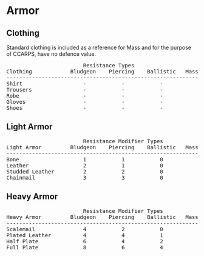 # Armor #
## Clothing ##
Standard clothing is included as a reference for Mass and for the purpose of CCARPS, have no defence value.
<pre>
						Resistance Types
Clothing			Bludgeon	Piercing	Ballistic	Mass
--------------------------------------------------------------
Shirt					-			-			-		
Trousers				-			-			-		
Robe					-			-			-		
Gloves					-			-			-		
Shoes					-			-			-		
</pre>

## Light Armor ##
<pre>
						Resistance Modifier Types
Light Armor			Bludgeon	Piercing	Ballistic	Mass
--------------------------------------------------------------
Bone					1			1			0
Leather					2			1			0
Studded Leather			2			2			0
Chainmail				3			3			0
</pre>

## Heavy Armor ##
<pre>
						Resistance Modifier Types
Heavy Armor			Bludgeon	Piercing	Ballistic	Mass
--------------------------------------------------------------
Scalemail				4			2			0
Plated Leather			4			4			1
Half Plate				6			4			2
Full Plate				8			6			4
</pre>